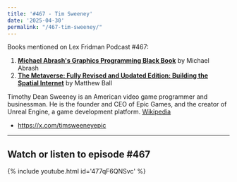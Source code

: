 ```yaml
---
title: '#467 - Tim Sweeney'
date: '2025-04-30'
permalink: "/467-tim-sweeney/"
---
```


Books mentioned on Lex Fridman Podcast #467:

1. <b><a href="https://amzn.to/4mdcIde" target="_blank" rel="sponsored noopener noreferrer">Michael Abrash's Graphics Programming Black Book</a></b> by Michael Abrash
2. <b><a href="https://amzn.to/4kcNny9" target="_blank" rel="sponsored noopener noreferrer">The Metaverse: Fully Revised and Updated Edition: Building the Spatial Internet</a></b> by Matthew Ball

<!--more-->

Timothy Dean Sweeney is an American video game programmer and businessman. He is the founder and CEO of Epic Games, and the creator of Unreal Engine, a game development platform. <a href="https://en.wikipedia.org/wiki/Tim_Sweeney" target="_blank">Wikipedia</a>

- <a href="https://x.com/timsweeneyepic" target="_blank">https://x.com/timsweeneyepic</a>

- - - - - -

## Watch or listen to episode #467

{% include youtube.html id='477qF6QNSvc' %}